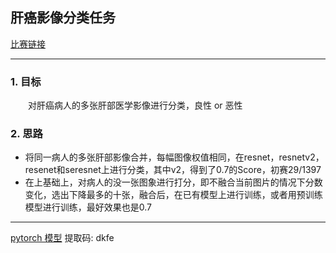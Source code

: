## 肝癌影像分类任务
[比赛链接](https://www.datafountain.cn/competitions/335/details/rule)
*****
### 1. 目标
&emsp;&emsp;对肝癌病人的多张肝部医学影像进行分类，良性 or  恶性
### 2. 思路
* 将同一病人的多张肝部影像合并，每幅图像权值相同，在resnet，resnetv2，resenet和seresnet上进行分类，其中v2，得到了0.7的Score，初赛29/1397
* 在上基础上，对病人的没一张图象进行打分，即不融合当前图片的情况下分数变化，选出下降最多的十张，融合后，在已有模型上进行训练，或者用预训练模型进行训练，最好效果也是0.7
****
[pytorch 模型](https://pan.baidu.com/s/1WbJmG9SFlI1vdUju6s_soQ)    提取码: dkfe 
